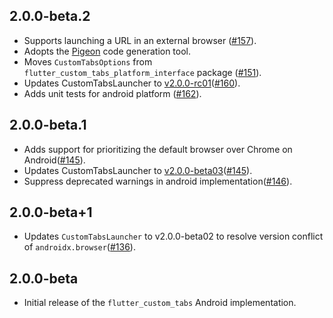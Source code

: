 ## 2.0.0-beta.2

- Supports launching a URL in an external browser ([#157](https://github.com/droibit/flutter_custom_tabs/pull/157)).
- Adopts the [Pigeon](https://pub.dev/packages/pigeon) code generation tool.
- Moves `CustomTabsOptions` from `flutter_custom_tabs_platform_interface` package ([#151](https://github.com/droibit/flutter_custom_tabs/pull/151)).
- Updates CustomTabsLauncher to [v2.0.0-rc01](https://github.com/droibit/CustomTabsLauncher/releases/tag/2.0.0-rc01)([#160](https://github.com/droibit/flutter_custom_tabs/pull/160)).
- Adds unit tests for android platform ([#162](https://github.com/droibit/flutter_custom_tabs/pull/162)).


## 2.0.0-beta.1

- Adds support for prioritizing the default browser over Chrome on Android([#145](https://github.com/droibit/flutter_custom_tabs/pull/145)).
- Updates CustomTabsLauncher to [v2.0.0-beta03](https://github.com/droibit/CustomTabsLauncher/releases/tag/2.0.0-beta03)([#145](https://github.com/droibit/flutter_custom_tabs/pull/145)).
- Suppress deprecated warnings in android implementation([#146](https://github.com/droibit/flutter_custom_tabs/pull/146)).

## 2.0.0-beta+1

- Updates `CustomTabsLauncher` to v2.0.0-beta02 to resolve version conflict of `androidx.browser`([#136](https://github.com/droibit/flutter_custom_tabs/issues/136)).

## 2.0.0-beta

- Initial release of the `flutter_custom_tabs` Android implementation.
